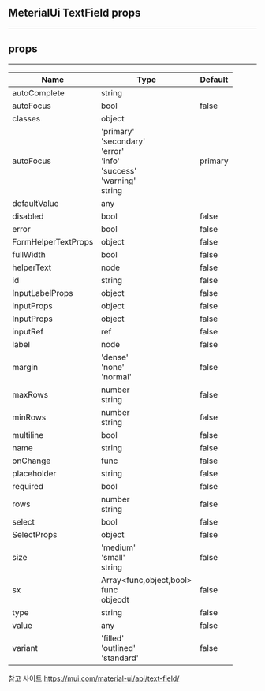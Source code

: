 ## MeterialUi TextField props
---
## props
---
|   Name    |  Type    |   Default |
|   --- |   --- |   --- |
|autoComplete|string||
|autoFocus|	bool|	false|
|classes | 	object |
|autoFocus|	'primary'<br/>'secondary' <br/> 'error' <br/>'info'<br/>'success' <br/>'warning'<br/>string|	primary| 
|defaultValue|	any|	|
|disabled|	bool|	false|
|error|	bool|	false|
|FormHelperTextProps|	object|	false|
|fullWidth|	bool|	false|
|helperText|node|	false|
|id|string|	false|
|InputLabelProps|	object|	false|
|inputProps|	object|	false|
|InputProps|	object|	false|
|inputRef|	ref|	false|
|label|	node|	false|
|margin|	'dense'<br/>'none' <br/> 'normal'|	false|
|maxRows|	number <br/> string|	false|
|minRows|	number <br/> string|	false|
|multiline|	bool|	false|
|name|	string|	false|
|onChange|	func|	false|
|placeholder|	string|	false|
|required|	bool|	false|
|rows|	number <br/> string|	false|
|select|	bool|	false|
|SelectProps|	object|	false|
|size|	'medium' <br/> 'small' <br/> string|	false|
|sx|	Array<func,object,bool> <br/> func <br/> objecdt|	false|
|type|	string|	false|
|value|	any|	false|
|variant|'filled' <br/> 'outlined' <br/> 'standard'|	false|



참고 사이트 https://mui.com/material-ui/api/text-field/